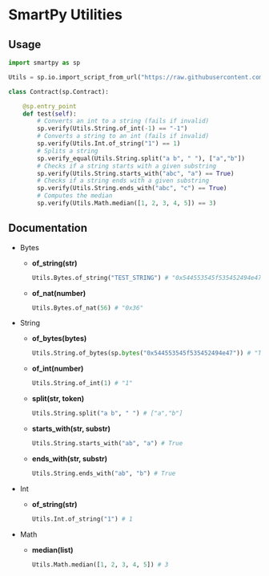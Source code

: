 # SmartPy Utilities

## Usage

```py
import smartpy as sp

Utils = sp.io.import_script_from_url("https://raw.githubusercontent.com/RomarQ/tezos-sc-utils/main/smartpy/utils.py")

class Contract(sp.Contract):

    @sp.entry_point
    def test(self):
        # Converts an int to a string (fails if invalid)
        sp.verify(Utils.String.of_int(-1) == "-1")
        # Converts a string to an int (fails if invalid)
        sp.verify(Utils.Int.of_string("1") == 1)
        # Splits a string
        sp.verify_equal(Utils.String.split("a b", " "), ["a","b"])
        # Checks if a string starts with a given substring
        sp.verify(Utils.String.starts_with("abc", "a") == True)
        # Checks if a string ends with a given substring
        sp.verify(Utils.String.ends_with("abc", "c") == True)
        # Computes the median
        sp.verify(Utils.Math.median([1, 2, 3, 4, 5]) == 3)
```

## Documentation

- Bytes

    - **of_string(str)**

        ```py
        Utils.Bytes.of_string("TEST_STRING") # "0x544553545f535452494e47"
        ```

    - **of_nat(number)**

        ```py
        Utils.Bytes.of_nat(56) # "0x36"
        ```

- String

    - **of_bytes(bytes)**

        ```py
        Utils.String.of_bytes(sp.bytes("0x544553545f535452494e47")) # "TEST_STRING"
        ```

    - **of_int(number)**

        ```py
        Utils.String.of_int(1) # "1"
        ```

    - **split(str, token)**

        ```py
        Utils.String.split("a b", " ") # ["a","b"]
        ```

    - **starts_with(str, substr)**

        ```py
        Utils.String.starts_with("ab", "a") # True
        ```

    - **ends_with(str, substr)**

        ```py
        Utils.String.ends_with("ab", "b") # True
        ```

- Int

    - **of_string(str)**

        ```py
        Utils.Int.of_string("1") # 1
        ```

- Math

    - **median(list)**

        ```py
        Utils.Math.median([1, 2, 3, 4, 5]) # 3
        ```
